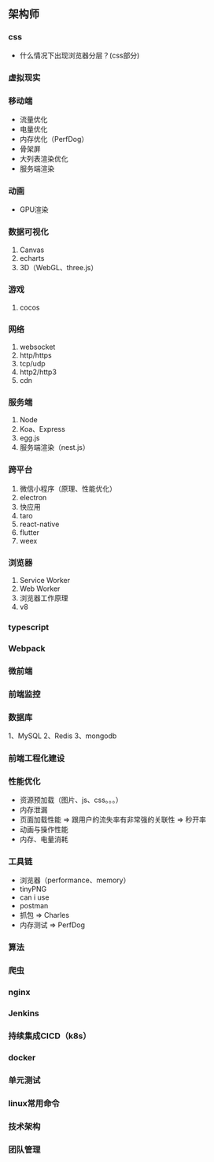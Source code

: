 ## 架构师

### css

* 什么情况下出现浏览器分层？(css部分)

### 虚拟现实

### 移动端

* 流量优化
* 电量优化
* 内存优化（PerfDog）
* 骨架屏
* 大列表渲染优化
* 服务端渲染

### 动画

* GPU渲染

### 数据可视化

1. Canvas
2. echarts
3. 3D（WebGL、three.js）

### 游戏

1. cocos

### 网络

1. websocket
2. http/https
3. tcp/udp
4. http2/http3
5. cdn

### 服务端

1. Node
2. Koa、Express
3. egg.js
4. 服务端渲染（nest.js）

### 跨平台

1. 微信小程序（原理、性能优化）
2. electron
3. 快应用
4. taro
5. react-native
6. flutter
7. weex

### 浏览器

1. Service Worker
2. Web Worker
3. 浏览器工作原理
4. v8

### typescript

### Webpack

### 微前端

### 前端监控

### 数据库

1、MySQL
2、Redis
3、mongodb

### 前端工程化建设

### 性能优化

* 资源预加载（图片、js、css。。。）
* 内存泄漏
* 页面加载性能 => 跟用户的流失率有非常强的关联性 => 秒开率
* 动画与操作性能
* 内存、电量消耗

### 工具链

* 浏览器（performance、memory）
* tinyPNG
* can i use
* postman
* 抓包 => Charles
* 内存测试 => PerfDog

### 算法

### 爬虫

### nginx

### Jenkins

### 持续集成CICD（k8s）

### docker

### 单元测试

### linux常用命令

### 技术架构

### 团队管理


